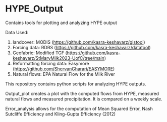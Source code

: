 # HYPE_Output
Contains tools for plotting and analyzing HYPE output

Data Used:
1. landcover: MODIS (https://github.com/kasra-keshavarz/gistool)
2. Forcing data: RDRS (https://github.com/kasra-keshavarz/datatool)
3. Geofabric: Modified TGF (https://github.com/kasra-keshavarz/StMaryMilk2023-UofC/tree/main)
4. Reformatting forcing data: Easymore (https://github.com/ShervanGharari/EASYMORE)
5. Natural flows: EPA Natural Flow for the Milk River

This repository contains python scripts for analyzing HYPE outputs. 

Output_plot creates a plot with the computed flows from HYPE, measured natural flows and 
measured precipitation. It is compared on a weekly scale.

Error_analysis allows for the computation of Mean Squared Error, Nash Sutcliffe Efficiency and Kling-Gupta Efficiency (2012)
